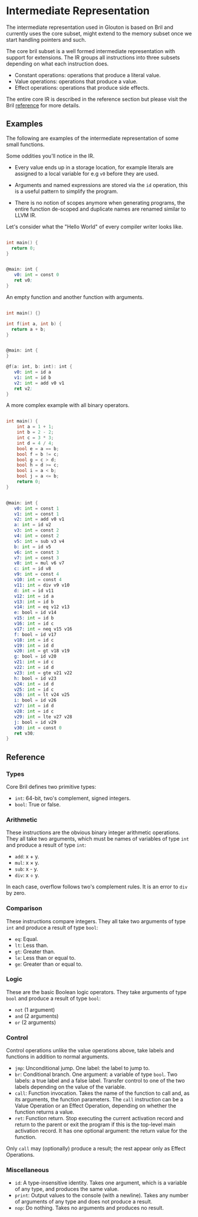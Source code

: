 # Intermediate Representation

The intermediate representation used in Glouton is based on Bril and currently
uses the core subset, might extend to the memory subset once we start handling
pointers and such.

The core bril subset is a well formed intermediate representation with support
for extensions. The IR groups all instructions into three subsets depending on
what each instruction does. 

* Constant operations: operations that produce a literal value.
* Value operations: operations that produce a value.
* Effect operations: operations that produce side effects.

The entire core IR is described in the reference section but please visit 
the Bril [reference](https://capra.cs.cornell.edu/bril/lang/core.html) for more
details.

## Examples

The following are examples of the intermediate representation of some small
functions.

Some oddities you'll notice in the IR.

* Every value ends up in a storage location, for example literals are assigned
  to a local variable for e.g `v0` before they are used.

* Arguments and named expressions are stored via the `id` operation, this is a
  useful pattern to simplify the program.

* There is no notion of scopes anymore when generating programs, the entire
  function de-scoped and duplicate names are renamed similar to LLVM IR.


Let's consider what the "Hello World" of every compiler writer looks like.

```c

int main() {
  return 0;
}

```


```asm

@main: int {
   v0: int = const 0
   ret v0;
}

```

An empty function and another function with arguments.

```c

int main() {} 

int f(int a, int b) {
  return a + b;
}

```

```asm

@main: int {
}

@f(a: int, b: int): int {
   v0: int = id a
   v1: int = id b
   v2: int = add v0 v1
   ret v2;
}

```

A more complex example with all binary operators.

```c

int main() {
    int a = 1 + 1;
    int b = 2 - 2;
    int c = 3 * 3;
    int d = 4 / 4;
    bool e = a == b;
    bool f = b != c;
    bool g = c > d;
    bool h = d >= c;
    bool i = a < b;
    bool j = a <= b;
    return 0;
}

```

```asm

@main: int {
   v0: int = const 1
   v1: int = const 1
   v2: int = add v0 v1
   a: int = id v2
   v3: int = const 2
   v4: int = const 2
   v5: int = sub v3 v4
   b: int = id v5
   v6: int = const 3
   v7: int = const 3
   v8: int = mul v6 v7
   c: int = id v8
   v9: int = const 4
   v10: int = const 4
   v11: int = div v9 v10
   d: int = id v11
   v12: int = id a
   v13: int = id b
   v14: int = eq v12 v13
   e: bool = id v14
   v15: int = id b
   v16: int = id c
   v17: int = neq v15 v16
   f: bool = id v17
   v18: int = id c
   v19: int = id d
   v20: int = gt v18 v19
   g: bool = id v20
   v21: int = id c
   v22: int = id d
   v23: int = gte v21 v22
   h: bool = id v23
   v24: int = id d
   v25: int = id c
   v26: int = lt v24 v25
   i: bool = id v26
   v27: int = id d
   v28: int = id c
   v29: int = lte v27 v28
   j: bool = id v29
   v30: int = const 0
   ret v30;
}

```



## Reference

### Types

Core Bril defines two primitive types:

* `int`: 64-bit, two's complement, signed integers.
* `bool`: True or false.

### Arithmetic

These instructions are the obvious binary integer arithmetic operations.
They all take two arguments, which must be names of variables of type `int`
and produce a result of type `int`:

* `add`: x + y.
* `mul`: x × y.
* `sub`: x - y.
* `div`: x ÷ y.

In each case, overflow follows two's complement rules.
It is an error to `div` by zero.

### Comparison

These instructions compare integers.
They all take two arguments of type `int` and produce a result of type `bool`:

* `eq`: Equal.
* `lt`: Less than.
* `gt`: Greater than.
* `le`: Less than or equal to.
* `ge`: Greater than or equal to.

### Logic

These are the basic Boolean logic operators.
They take arguments of type `bool` and produce a result of type `bool`:

* `not` (1 argument)
* `and` (2 arguments)
* `or` (2 arguments)

### Control

Control operations unlike the value operations above, take labels and functions
in addition to normal arguments.

* `jmp`: Unconditional jump. One label: the label to jump to.
* `br`: Conditional branch. One argument: a variable of type `bool`. Two labels:
  a true label and a false label. Transfer control to one of the two labels
   depending on the value of the variable.
* `call`: Function invocation. Takes the name of the function to call and, as
  its arguments, the function parameters. The `call` instruction can be a Value
  Operation or an Effect Operation, depending on whether the function returns a
  value.
* `ret`: Function return. Stop executing the current activation record and return
  to the parent or exit the program if this is the top-level main activation
  record. It has one optional argument: the return value for the function.

Only `call` may (optionally) produce a result; the rest appear only as Effect
Operations.

### Miscellaneous

* `id`: A type-insensitive identity. Takes one argument, which is a variable of
   any type, and produces the same value.
* `print`: Output values to the console (with a newline). Takes any number of
   arguments of any type and does not produce a result.
* `nop`: Do nothing. Takes no arguments and produces no result.


